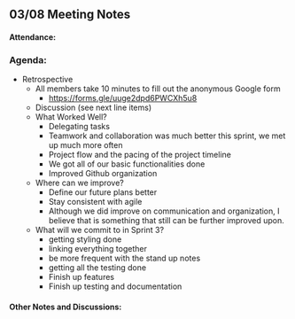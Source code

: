 ## 03/08 Meeting Notes

#### Attendance:



### Agenda:
- Retrospective
  - All members take 10 minutes to fill out the anonymous Google form
    - https://forms.gle/uuge2dpd6PWCXh5u8 
  - Discussion (see next line items)
  - What Worked Well?
    - Delegating tasks
    - Teamwork and collaboration was much better this sprint, we met up much more often
    - Project flow and the pacing of the project timeline 
    - We got all of our basic functionalities done
    - Improved Github organization
  - Where can we improve?
    - Define our future plans better
    - Stay consistent with agile
    - Although we did improve on communication and organization, I believe that is something that still can be further improved upon.
  - What will we commit to in Sprint 3?
    - getting styling done
    - linking everything together
    - be more frequent with the stand up notes
    - getting all the testing done 
    - Finish up features
    - Finish up testing and documentation
  
#### Other Notes and Discussions:
